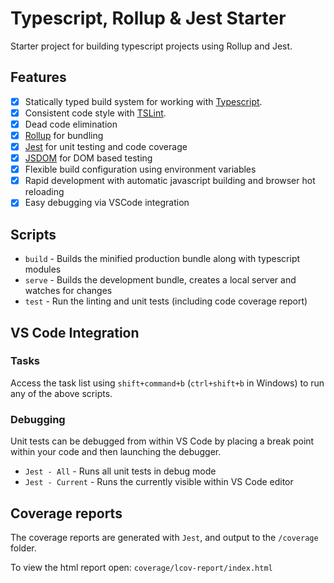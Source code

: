 # Typescript, Rollup & Jest Starter

Starter project for building typescript projects using Rollup and Jest.

## Features

- [x] Statically typed build system for working with [Typescript](https://www.typescriptlang.org/).
- [x] Consistent code style with [TSLint](https://palantir.github.io/tslint/).
- [x] Dead code elimination
- [x] [Rollup](http://rollupjs.org/) for bundling
- [x] [Jest](https://jestjs.io/en/) for unit testing and code coverage
- [x] [JSDOM](https://github.com/tmpvar/jsdom) for DOM based testing
- [x] Flexible build configuration using environment variables
- [x] Rapid development with automatic javascript building and browser hot reloading 
- [x] Easy debugging via VSCode integration

## Scripts

- `build` - Builds the minified production bundle along with typescript modules
- `serve` - Builds the development bundle, creates a local server and watches for changes
- `test`  - Run the linting and unit tests (including code coverage report)

## VS Code Integration

### Tasks

Access the task list using `shift+command+b` (`ctrl+shift+b` in Windows) to run any of the above scripts.

### Debugging

Unit tests can be debugged from within VS Code by placing a break point within your code and then launching the debugger.

- `Jest - All`     - Runs all unit tests in debug mode
- `Jest - Current` - Runs the currently visible within VS Code editor

## Coverage reports

The coverage reports are generated with `Jest`, and output to the `/coverage` folder.

To view the html report open: `coverage/lcov-report/index.html`
